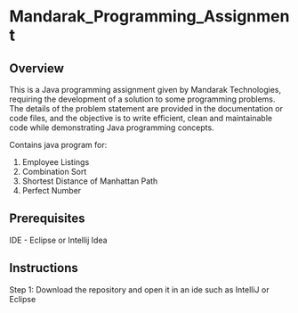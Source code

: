 # Mandarak_Programming_Assignment


## Overview

This is a Java programming assignment given by Mandarak Technologies, requiring the development of a solution to some programming problems. The details of the problem statement are provided in the documentation or code files, and the objective is to write efficient, clean and maintainable code while demonstrating Java programming concepts. <br/>

Contains java program for:<br/>
  1) Employee Listings<br/>
  2) Combination Sort<br/>
  3) Shortest Distance of Manhattan Path</br>
  4) Perfect Number

## Prerequisites

IDE - Eclipse or Intellij Idea

## Instructions

Step 1: Download the repository and open it in an ide such as IntelliJ or Eclipse <br/>

